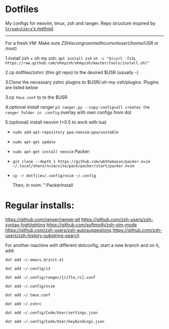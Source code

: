 #  Dotfiles
My configs for neovim, tmux, zsh and ranger. Repo structure inspired by [`StreakyCobra`'s method](https://news.ycombinator.com/item?id=11071754).

--------------

For a fresh VM:
 Make sure $ZSH is congruent with current user (/home/$USR or /root)

 1.install zsh + oh my zsh:
 `apt install zsh`
  `sh -c "$(curl -fsSL https://raw.github.com/ohmyzsh/ohmyzsh/master/tools/install.sh)"`

 2.cp dotfiles/zshrc (this git repo) to the desired $USR (usually `~`)

 3.Clone the necessary zshrc plugins to $USR/.oh-my-zsh/plugins. Plugins are listed below

 3.cp `tmux.conf` to to the $USR
 
 4.optional install ranger
   `p3 ranger.py --copy-config=all creates the ranger folder in .config`
   overlay with own configs from dot

 5.(optional) install neovim (>0.5 to work with lua)
 - `sudo add-apt-repository ppa:neovim-ppa/unstable`
 - `sudo apt-get update`
 - `sudo apt-get install neovim`
Packer:
 - `git clone --depth 1 https://github.com/wbthomason/packer.nvim ~/.local/share/nvim/site/pack/packer/start/packer.nvim`
 - `cp -r dotfiles/.config/nvim ~/.config`

   Then, in nvim: ":PackerInstall



# Regular installs:
https://github.com/ranger/ranger.git
https://github.com/zsh-users/zsh-syntax-highlighting
https://github.com/softmoth/zsh-vim-mode
https://github.com/zsh-users/zsh-autosuggestions
https://github.com/zsh-users/zsh-history-substring-search


For another machine with different dotconfig, start a new branch and on it, add:
```
dot add ~/.emacs.d/init.el

dot add ~/.config/i3

dot add ~/.config/ranger/{rifle,rc}.conf

dot add ~/.config/nvim

dot add ~/.tmux.conf

dot add ~/.zshrc

dot add ~/.config/Code/User/settings.json

dot add ~/.config/Code/User/keybindings.json

```
